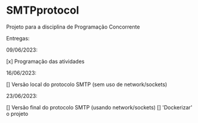 # SMTPprotocol
Projeto para a disciplina de Programação Concorrente


Entregas:

09/06/2023:

[x] Programação das atividades

16/06/2023: 

[] Versão local do protocolo SMTP (sem uso de network/sockets)

23/06/2023: 

[] Versão final do protocolo SMTP (usando network/sockets) 
[] 'Dockerizar' o projeto 